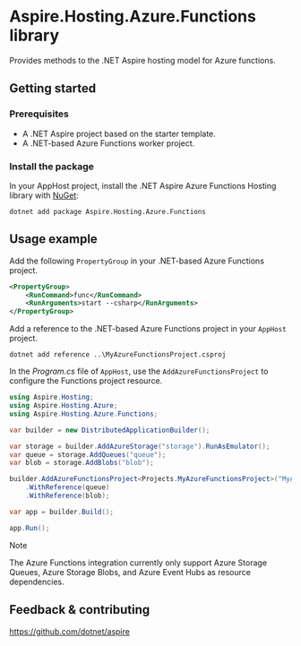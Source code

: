 # Aspire.Hosting.Azure.Functions library

Provides methods to the .NET Aspire hosting model for Azure functions.

## Getting started

### Prerequisites

* A .NET Aspire project based on the starter template.
* A .NET-based Azure Functions worker project.

### Install the package

In your AppHost project, install the .NET Aspire Azure Functions Hosting library with [NuGet](https://www.nuget.org):

```dotnetcli
dotnet add package Aspire.Hosting.Azure.Functions
```

## Usage example

Add the following `PropertyGroup` in your .NET-based Azure Functions project.

```xml
<PropertyGroup>
    <RunCommand>func</RunCommand>
    <RunArguments>start --csharp</RunArguments>
</PropertyGroup>
```

Add a reference to the .NET-based Azure Functions project in your `AppHost` project.

```dotnetcli
dotnet add reference ..\MyAzureFunctionsProject.csproj
```

In the _Program.cs_ file of `AppHost`, use the `AddAzureFunctionsProject` to configure the Functions project resource.

```csharp
using Aspire.Hosting;
using Aspire.Hosting.Azure;
using Aspire.Hosting.Azure.Functions;

var builder = new DistributedApplicationBuilder();

var storage = builder.AddAzureStorage("storage").RunAsEmulator();
var queue = storage.AddQueues("queue");
var blob = storage.AddBlobs("blob");

builder.AddAzureFunctionsProject<Projects.MyAzureFunctionsProject>("MyAzureFunctionsProject")
    .WithReference(queue)
    .WithReference(blob);

var app = builder.Build();

app.Run();
```

> [!NOTE]
> The Azure Functions integration currently only support Azure Storage Queues, Azure Storage Blobs, and Azure Event Hubs as resource dependencies.

## Feedback & contributing

https://github.com/dotnet/aspire
